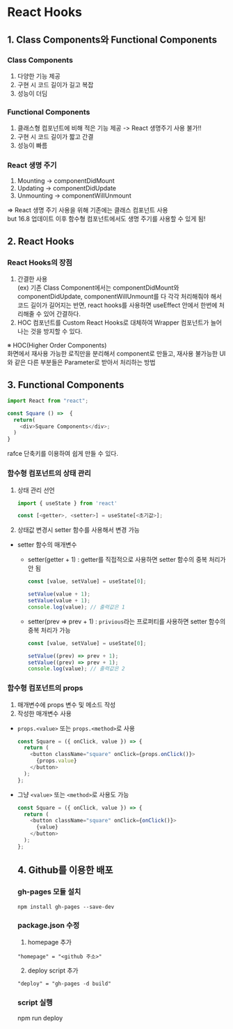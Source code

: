 # React Hooks

## 1. Class Components와 Functional Components

### Class Components

1. 다양한 기능 제공
2. 구현 시 코드 길이가 길고 복잡
3. 성능이 더딤

### Functional Components

1. 클래스형 컴포넌트에 비해 적은 기능 제공 -> React 생명주기 사용 불가!!
2. 구현 시 코드 길이가 짧고 간결
3. 성능이 빠름

### React 생명 주기

1. Mounting -> componentDidMount
2. Updating -> componentDidUpdate
3. Unmounting -> componentWillUnmount

=> React 생명 주기 사용을 위해 기존에는 클래스 컴포넌트 사용 </br>
but 16.8 업데이트 이후 함수형 컴포넌트에서도 생명 주기를 사용할 수 있게 됨!

## 2. React Hooks

### React Hooks의 장점

1. 간결한 사용
   </br> (ex) 기존 Class Component에서는 componentDidMount와 componentDidUpdate, componentWillUnmount를 다 각각 처리해줘야 해서 코드 길이가 길어지는 반면, react hooks를 사용하면 useEffect 안에서 한번에 처리해줄 수 있어 간결하다.
2. HOC 컴포넌트를 Custom React Hooks로 대체하여 Wrapper 컴포넌트가 늘어나는 것을 방지할 수 있다.

※ HOC(Higher Order Components)
</br> 화면에서 재사용 가능한 로직만을 분리해서 component로 만들고, 재사용 불가능한 UI와 같은 다른 부분들은 Parameter로 받아서 처리하는 방법

## 3. Functional Components

```js
import React from "react";

const Square () =>  {
  return(
    <div>Square Components</div>;
  )
}
```

rafce 단축키를 이용하여 쉽게 만들 수 있다.

### 함수형 컴포넌트의 상태 관리

1. 상태 관리 선언

   ```js
   import { useState } from 'react'

   const [<getter>, <setter>] = useState[<초기값>];
   ```

2. 상태값 변경시 setter 함수를 사용해서 변경 가능

- setter 함수의 매개변수

  - setter(getter + 1) : getter를 직접적으로 사용하면 setter 함수의 중복 처리가 안 됨

    ```js
    const [value, setValue] = useState[0];

    setValue(value + 1);
    setValue(value + 1);
    console.log(value); // 출력값은 1
    ```

  - setter(prev => prev + 1) : `privious`라는 프로퍼티를 사용하면 setter 함수의 중복 처리가 가능

    ```js
    const [value, setValue] = useState[0];

    setValue((prev) => prev + 1);
    setValue((prev) => prev + 1);
    console.log(value); // 출력값은 2
    ```

### 함수형 컴포넌트의 props

1. 매개변수에 props 변수 및 메소드 작성
2. 작성한 매개변수 사용

- `props.<value>` 또는 `props.<method>`로 사용
  ```js
  const Square = ({ onClick, value }) => {
    return (
      <button className="square" onClick={props.onClick()}>
        {props.value}
      </button>
    );
  };
  ```
- 그냥 `<value>` 또는 `<method>`로 사용도 가능

  ```js
  const Square = ({ onClick, value }) => {
    return (
      <button className="square" onClick={onClick()}>
        {value}
      </button>
    );
  };
  ```

  ## 4. Github를 이용한 배포

  ### gh-pages 모듈 설치

  `npm install gh-pages --save-dev`

  ### package.json 수정

  1. homepage 추가

  ```
  "homepage" = "<github 주소>"
  ```

  2. deploy script 추가

  ```
  "deploy" = "gh-pages -d build"
  ```

  ### script 실행

  npm run deploy
